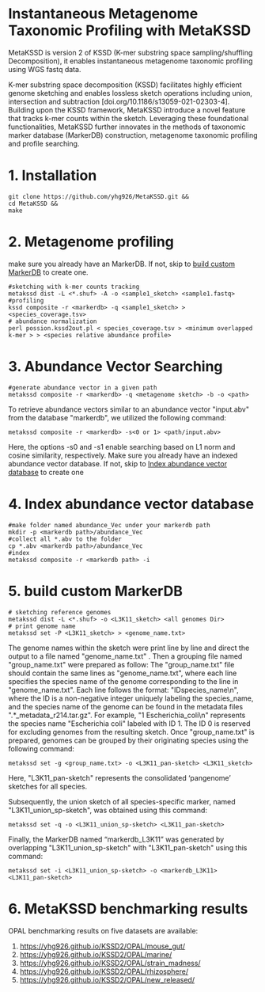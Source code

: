 #  Instantaneous Metagenome Taxonomic Profiling with MetaKSSD

MetaKSSD is version 2 of KSSD (K-mer substring space sampling/shuffling Decomposition), it enables instantaneous metagenome taxonomic profiling using WGS fastq data. 

K-mer substring space decomposition (KSSD) facilitates highly efficient genome sketching and enables lossless sketch operations including union, intersection and subtraction [doi.org/10.1186/s13059-021-02303-4]. Building upon the KSSD framework, MetaKSSD introduce a novel feature that tracks k-mer counts within the sketch. Leveraging these foundational functionalities, MetaKSSD further innovates in the methods of taxonomic marker database (MarkerDB) construction, metagenome taxonomic profiling and profile searching. 

# 1. Installation 
```
git clone https://github.com/yhg926/MetaKSSD.git &&
cd MetaKSSD &&
make
```
# 2. Metagenome profiling
make sure you already have an MarkerDB. If not, skip to [build custom MarkerDB](#5-build-custom-MarkerDB) to create one.
```
#sketching with k-mer counts tracking
metakssd dist -L <*.shuf> -A -o <sample1_sketch> <sample1.fastq>
#profiling
kssd composite -r <markerdb> -q <sample1_sketch> > <species_coverage.tsv>
# abundance normalization
perl possion.kssd2out.pl < species_coverage.tsv > <minimum overlapped k-mer > > <species relative abundance profile>
```
# 3. Abundance Vector Searching 

```
#generate abundance vector in a given path 
metakssd composite -r <markerdb> -q <metagenome sketch> -b -o <path>
```
To retrieve abundance vectors similar to an abundance vector "input.abv" from the database "markerdb", we utilized the following command:

```
metakssd composite -r <markerdb> -s<0 or 1> <path/input.abv>
```
Here, the options -s0 and -s1 enable searching based on L1 norm and cosine similarity, respectively.
Make sure you already have an indexed abundance vector database. If not, skip to [Index abundance vector database](#4-Index-abundance-vector-database) to create one

# 4. Index abundance vector database 
```
#make folder named abundance_Vec under your markerdb path
mkdir -p <markerdb path>/abundance_Vec
#collect all *.abv to the folder
cp *.abv <markerdb path>/abundance_Vec
#index 
metakssd composite -r <markerdb path> -i
```

# 5. build custom MarkerDB
```
# sketching reference genomes
metakssd dist -L <*.shuf> -o <L3K11_sketch> <all genomes Dir>
# print genome name
metakssd set -P <L3K11_sketch> > <genome_name.txt>

```
The genome names within the sketch were print line by line and direct the output to a file named "genome_name.txt" .
Then a grouping file named "group_name.txt" were prepared as follow: The "group_name.txt" file should contain the same lines as "genome_name.txt", where each line specifies the species name of the genome corresponding to the line in "genome_name.txt". Each line follows the format: "ID<TAB>species_name\n", where the ID is a non-negative integer uniquely labeling the species_name, and the species name of the genome can be found in the metadata files ".*_metadata_r214.tar.gz". For example, "1 Escherichia_coli\n" represents the species name "Escherichia coli" labeled with ID 1. The ID 0 is reserved for excluding genomes from the resulting sketch. Once "group_name.txt" is prepared, genomes can be grouped by their originating species using the following command:
```
metakssd set -g <group_name.txt> -o <L3K11_pan-sketch> <L3K11_sketch>
```
Here, "L3K11_pan-sketch" represents the consolidated ‘pangenome’ sketches for all species.

Subsequently, the union sketch of all species-specific marker, named "L3K11_union_sp-sketch", was obtained using this command:

```
metakssd set -q -o <L3K11_union_sp-sketch> <L3K11_pan-sketch>
```
Finally, the MarkerDB named “markerdb_L3K11” was generated by overlapping "L3K11_union_sp-sketch" with "L3K11_pan-sketch" using this command:

```
metakssd set -i <L3K11_union_sp-sketch> -o <markerdb_L3K11> <L3K11_pan-sketch>
```

# 6. MetaKSSD benchmarking results

OPAL benchmarking results on five datasets are available:
1.	https://yhg926.github.io/KSSD2/OPAL/mouse_gut/
2.	https://yhg926.github.io/KSSD2/OPAL/marine/
3.	https://yhg926.github.io/KSSD2/OPAL/strain_madness/
4.	https://yhg926.github.io/KSSD2/OPAL/rhizosphere/
5.	https://yhg926.github.io/KSSD2/OPAL/new_released/







